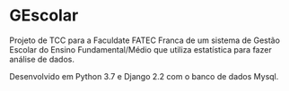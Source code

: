 # GEscolar

Projeto de TCC para a Faculdate FATEC Franca de um sistema de Gestão Escolar do Ensino Fundamental/Médio que utiliza estatística para fazer análise de dados.


Desenvolvido em Python 3.7 e Django 2.2 com o banco de dados Mysql.
